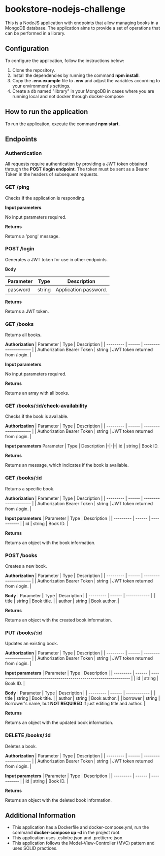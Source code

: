 # bookstore-nodejs-challenge

This is a NodeJS application with endpoints that allow managing books in a MongoDB database. The application aims to provide a set of operations that can be performed in a library.

## Configuration

To configure the application, follow the instructions below:

1. Clone the repository.
2. Install the dependencies by running the command **npm install**.
3. Copy the **.env.example** file to **.env** and adjust the variables according to your environment's settings.
4. Create a db named "library" in your MongoDB in cases where you are running local and not docker through docker-compose

## How to run the application

To run the application, execute the command **npm start**.

## Endpoints

### Authentication

All requests require authentication by providing a JWT token obtained through the **POST /login endpoint**. The token must be sent as a Bearer Token in the headers of subsequent requests.

### **GET /ping**

Checks if the application is responding.

**Input parameters**

No input parameters required.

**Returns**

Returns a 'pong' message.

### **POST /login**

Generates a JWT token for use in other endpoints.

**Body**

| Parameter | Type   | Description           |
| --------- | ------ | --------------------- |
| password  | string | Application password. |

**Returns**

Returns a JWT token.

### **GET /books**

Returns all books.

**Authorization**
| Parameter | Type   | Description           |
| --------- | ------ | --------------------- |
| Authorization Bearer Token  | string | JWT token returned from /login. |

**Input parameters**

No input parameters required.

**Returns**

Returns an array with all books.

### **GET /books/:id/check-availability**

Checks if the book is available.

**Authorization**
| Parameter | Type   | Description           |
| --------- | ------ | --------------------- |
| Authorization Bearer Token  | string | JWT token returned from /login. |

**Input parameters**
Parameter | Type | Description
|-|-|-|
id | string | Book ID.

**Returns**

Returns an message, which indicates if the book is available.

### **GET /books/:id**

Returns a specific book.

**Authorization**
| Parameter | Type   | Description           |
| --------- | ------ | --------------------- |
| Authorization Bearer Token  | string | JWT token returned from /login. |

**Input parameters**
| Parameter | Type   | Description |
| --------- | ------ | ----------- |
| id        | string | Book ID.    |

**Returns**

Returns an object with the book information.

### **POST /books**

Creates a new book.

**Authorization**
| Parameter | Type   | Description           |
| --------- | ------ | --------------------- |
| Authorization Bearer Token  | string | JWT token returned from /login. |

**Body**
| Parameter | Type   | Description  |
| --------- | ------ | ------------ |
| title     | string | Book title.  |
| author    | string | Book author. |

**Returns**

Returns an object with the created book information.

### **PUT /books/:id**

Updates an existing book.

**Authorization**
| Parameter | Type   | Description           |
| --------- | ------ | --------------------- |
| Authorization Bearer Token  | string | JWT token returned from /login. |

**Input parameters**
| Parameter | Type   | Description                                                         |
| --------- | ------ | ------------------------------------------------------------------- |
| id        | string | Book ID.                                                            |


**Body**
| Parameter | Type   | Description  |
| --------- | ------ | ------------ |
| title     | string | Book title.                                                         |
| author    | string | Book author.                                                        |
| borrower  | string | Borrower's name, but **NOT REQUIRED** if just editing title and author. |

**Returns**

Returns an object with the updated book information.

### **DELETE /books/:id**

Deletes a book.

**Authorization**
| Parameter | Type   | Description           |
| --------- | ------ | --------------------- |
| Authorization Bearer Token  | string | JWT token returned from /login. |

**Input parameters**
| Parameter | Type   | Description |
| --------- | ------ | ----------- |
| id        | string | Book ID.    |

**Returns**

Returns an object with the deleted book information.

## Additional Information

- This application has a Dockerfile and docker-compose.yml, run the command **docker-compose up -d** in the project root.
- This application uses .eslintrc.json and .prettierrc.json.
- This application follows the Model-View-Controller (MVC) pattern and uses SOLID practices.
